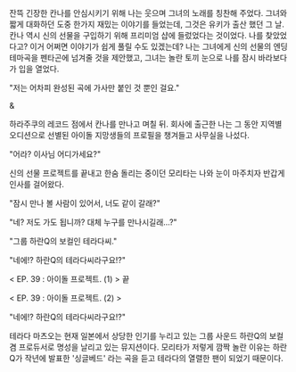 잔뜩 긴장한 칸나를 안심시키기 위해 나는 웃으며 그녀의 노래를 칭찬해 주었다. 
그녀와 짧게 대화하던 도중 한가지 재밌는 이야기를 들었는데, 그것은 유키가 출산 했던 그 날. 칸나 역시 신의 선물을 구입하기 위해 프리미엄 샵에 들렀었다는 것이었다. 
나를 찾았었다고? 이거 어쩌면 이야기가 쉽게 풀릴 수도 있겠는데? 
나는 그녀에게 신의 선물의 엔딩 테마곡을 펜타곤에 넘겨줄 것을 제안했고, 그녀는 놀란 토끼 눈으로 나를 잠시 바라보다가 입을 열었다. 

"저는 어차피 완성된 곡에 가사만 붙인 것 뿐인 걸요." 

& 

하라주쿠의 레코드 점에서 칸나를 만나고 며칠 뒤. 
회사에 출근한 나는 그 동안 지역별 오디션으로 선별된 아이돌 지망생들의 프로필을 챙겨들고 사무실을 나섰다. 

"어라? 이사님 어디가세요?" 

신의 선물 프로젝트를 끝내고 한숨 돌리는 중이던 모리타는 나와 눈이 마주치자 반갑게 인사를 걸어왔다. 

"잠시 만나 볼 사람이 있어서, 너도 같이 갈래?" 

"네? 저도 가도 됩니까? 대체 누구를 만나시길래...?" 

"그룹 하란Q의 보컬인 테라다씨." 

"네에!? 하란Q의 테라다씨라구요!?"

< EP. 39 : 아이돌 프로젝트. (1) > 끝

< EP. 39 : 아이돌 프로젝트. (2) >

"네에!? 하란Q의 테라다씨라구요!?" 

테라다 마츠오는 현재 일본에서 상당한 인기를 누리고 있는 그룹 사운드 하란Q의 보컬겸 프로듀서로 명성을 날리고 있는 뮤지션이다. 
모리타가 저렇게 깜짝 놀란 이유는 하란Q가 작년에 발표한 '싱글베드' 라는 곡을 듣고 테라다의 열렬한 팬이 되었기 때문이다. 